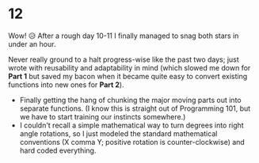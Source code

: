 # 12

Wow!  &#x1F625;  After a rough day 10-11 I finally managed to snag both stars in under an hour.

Never really ground to a halt progress-wise like the past two days; just wrote with reusability and adaptability in mind (which slowed me down for **Part 1** but saved my bacon when it became quite easy to convert existing functions into new ones for **Part 2**).

* Finally getting the hang of chunking the major moving parts out into separate functions.  (I know this is straight out of Programming 101, but we have to start training our instincts somewhere.)
* I couldn't recall a simple mathematical way to turn degrees into right angle rotations, so I just modeled the standard mathematical conventions (X comma Y; positive rotation is counter-clockwise) and hard coded everything.
